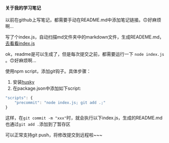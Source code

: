 #### 关于我的学习笔记

以前在github上写笔记，都需要手动在README.md中添加笔记链接。🙃好麻烦啊...

写了个index.js，自动扫描md文件夹中的markdown文件，生成READEME.md，[去看看index.js](./index.js)

ok，readme是可以生成了，但是每次提交之前，都需要运行一下 `node index.js` 。🙃好麻烦啊...

使用npm script，添加git钩子。具体步骤：

1. 安装[husky](https://github.com/typicode/husky)
2. 在package.json中添加如下script:

```javascript
"scripts": {
    "precommit": "node index.js; git add .;"
}
```

这样，在`git commit -m "xxx"`时，就会执行以下index.js，生成的README.md也通过`git add .`添加到了暂存区

可以正常支持git push，将修改提交到远程啦~~~
